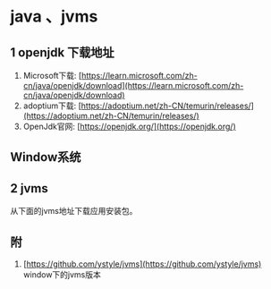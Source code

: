 # java 、jvms

## 1 openjdk 下载地址

1. Microsoft下载: [https://learn.microsoft.com/zh-cn/java/openjdk/download](https://learn.microsoft.com/zh-cn/java/openjdk/download)
2. adoptium下载: [https://adoptium.net/zh-CN/temurin/releases/](https://adoptium.net/zh-CN/temurin/releases/)
3. OpenJdk官网: [https://openjdk.org/](https://openjdk.org/)

## Window系统

## 2 jvms
从下面的jvms地址下载应用安装包。



## 附
1. [https://github.com/ystyle/jvms](https://github.com/ystyle/jvms) window下的jvms版本

